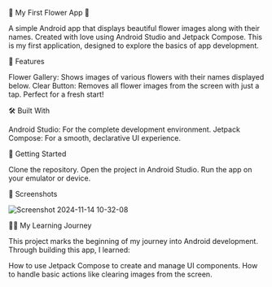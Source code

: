 🌸 My First Flower App 🌸

A simple Android app that displays beautiful flower images along with their names. Created with love using Android Studio and Jetpack Compose. 
This is my first application, designed to explore the basics of app development.

📱 Features

Flower Gallery: Shows images of various flowers with their names displayed below.
Clear Button: Removes all flower images from the screen with just a tap. Perfect for a fresh start!

🛠️ Built With

Android Studio: For the complete development environment.
Jetpack Compose: For a smooth, declarative UI experience.

🚀 Getting Started

Clone the repository.
Open the project in Android Studio.
Run the app on your emulator or device.

📸 Screenshots

![Screenshot 2024-11-14 10-32-08](https://github.com/user-attachments/assets/e92b213b-3f5c-4565-a9b5-121b5d5c6a27)


🧑‍💻 My Learning Journey

This project marks the beginning of my journey into Android development. Through building this app, I learned:

How to use Jetpack Compose to create and manage UI components.
How to handle basic actions like clearing images from the screen.
